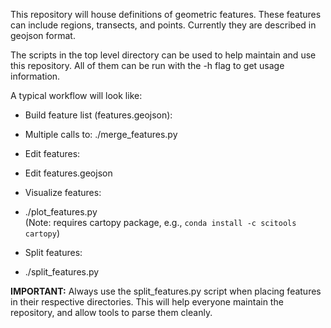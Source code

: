 This repository will house definitions of geometric features. These features
can include regions, transects, and points. Currently they are described in
geojson format.

The scripts in the top level directory can be used to help maintain and use
this repository. All of them can be run with the -h flag to get usage
information.

A typical workflow will look like:
* Build feature list (features.geojson):
 - Multiple calls to: ./merge_features.py
* Edit features:
 - Edit features.geojson
* Visualize features:
 - ./plot_features.py <br /> (Note: requires cartopy package, e.g., `conda install -c scitools cartopy`)
* Split features:
 - ./split_features.py

**IMPORTANT:** Always use the split_features.py script when placing features in
their respective directories. This will help everyone maintain the repository,
and allow tools to parse them cleanly.

